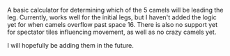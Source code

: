 A basic calculator for determining which of the 5 camels will be leading the leg. Currently, works well for the initial legs, but I haven't added the logic yet for when camels overflow past space 16.
There is also no support yet for spectator tiles influencing movement, as well as no crazy camels yet.

I will hopefully be adding them in the future.
